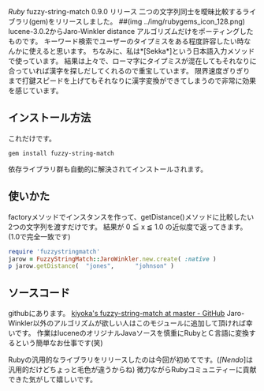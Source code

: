 *Ruby* fuzzy-string-match 0.9.0 リリース
二つの文字列同士を曖昧比較するライブラリ(gem)をリリースしました。
 ##(img ../img/rubygems_icon_128.png)
lucene-3.0.2からJaro-Winkler distance アルゴリズムだけをポーティングしたものです。
キーワード検索でユーザーのタイプミスをある程度許容したい時なんかに使えると思います。
ちなみに、私は*[Sekka*]という日本語入力メソッドで使っています。
結果は上々で、ローマ字にタイプミスが混在してもそれなりに合っていれば漢字を探しだしてくれるので重宝しています。
限界速度ぎりぎりまで打鍵スピードを上げてもそれなりに漢字変換ができてしまうので非常に効果を感じています。

## インストール方法
これだけです。
```
gem install fuzzy-string-match
```
依存ライブラリ群も自動的に解決されてインストールされます。

## 使いかた
factoryメソッドでインスタンスを作って、getDistance()メソッドに比較したい2つの文字列を渡すだけです。
結果が 0 ≦ x ≦ 1.0 の近似度で返ってきます。(1.0で完全一致です)
```ruby
require 'fuzzystringmatch'
jarow = FuzzyStringMatch::JaroWinkler.new.create( :native )
p jarow.getDistance(  "jones",      "johnson" )
```

## ソースコード
githubにあります。
 [kiyoka's fuzzy-string-match at master - GitHub](http://github.com/kiyoka/fuzzy-string-match)
Jaro-Winkler以外のアルゴリズムが欲しい人はこのモジュールに追加して頂ければ幸いです。
作業はluceneのオリジナルJavaソースを慎重にRubyとＣ言語に変換するという簡単なお仕事です(笑)

Rubyの汎用的なライブラリをリリースしたのは今回が初めてです。(*[Nendo*]は汎用的だけどちょっと毛色が違うからね)
微力ながらRubyコミュニティーに貢献できた気がして嬉しいです。
